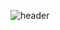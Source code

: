 ![header](https://capsule-render.vercel.app/api?type=waving&customColorList=26&color=20:FAEBD7,60:2F4F4F,70:2F4F4F,90:DAA520&fontColor=ffffff&fontSize=12&fontAlign=93&fontAlignY=10&height=170&section=header&text=LH99Tw's%20Github)

<!--
**LH99Tw/LH99Tw** is a ✨ _special_ ✨ repository because its `README.md` (this file) appears on your GitHub profile.

Here are some ideas to get you started:

- 🔭 I’m currently working on ...
- 🌱 I’m currently learning ...
- 👯 I’m looking to collaborate on ...
- 🤔 I’m looking for help with ...
- 💬 Ask me about ...
- 📫 How to reach me: ...
- 😄 Pronouns: ...
- ⚡ Fun fact: ...
-->
